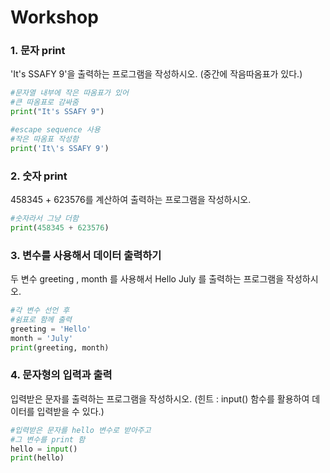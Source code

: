 # Workshop

### 1. 문자 print

'It's SSAFY 9'을 출력하는 프로그램을 작성하시오. (중간에 작음따옴표가 있다.)

```python
#문자열 내부에 작은 따옴표가 있어
#큰 따옴표로 감싸줌
print("It's SSAFY 9")

#escape sequence 사용
#작은 따옴표 작성함
print('It\'s SSAFY 9')
```

### 2. 숫자 print

458345 + 623576를 계산하여 출력하는 프로그램을 작성하시오.

```python
#숫자라서 그냥 더함
print(458345 + 623576)
```

### 3. 변수를 사용해서 데이터 출력하기

두 변수 greeting , month 를 사용해서 Hello July 를 출력하는 프로그램을 작성하시오.

```python
#각 변수 선언 후
#쉼표로 함께 출력
greeting = 'Hello'
month = 'July'
print(greeting, month)
```

### 4. 문자형의 입력과 출력

입력받은 문자를 출력하는 프로그램을 작성하시오. (힌트 : input() 함수를 활용하여 데이터를 입력받을 수 있다.)

```python
#입력받은 문자를 hello 변수로 받아주고
#그 변수를 print 함
hello = input()
print(hello)
```
